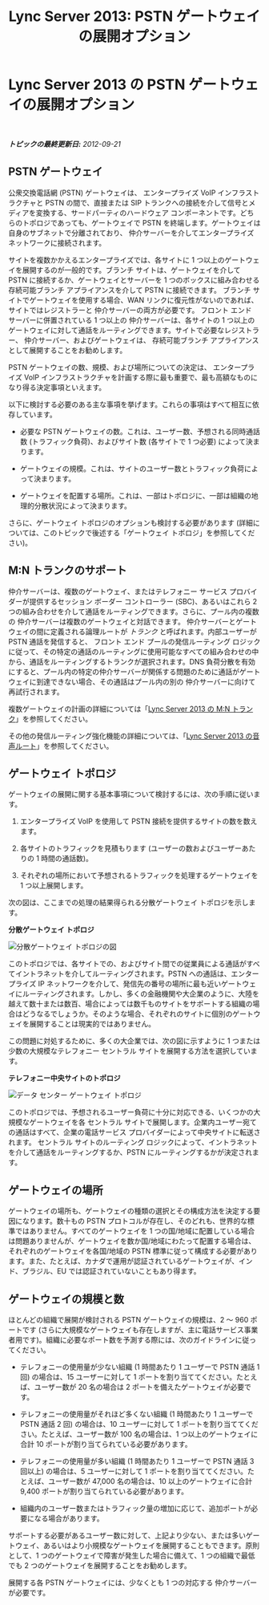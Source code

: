 ﻿---
title: 'Lync Server 2013: PSTN ゲートウェイの展開オプション'
TOCTitle: PSTN ゲートウェイの展開オプション
ms:assetid: d1ab4f74-18aa-40c7-a8cf-ec806cf6e28a
ms:mtpsurl: https://technet.microsoft.com/ja-jp/library/Gg398899(v=OCS.15)
ms:contentKeyID: 48273651
ms.date: 05/19/2016
mtps_version: v=OCS.15
ms.translationtype: HT
---

# Lync Server 2013 の PSTN ゲートウェイの展開オプション

 

_**トピックの最終更新日:** 2012-09-21_

## PSTN ゲートウェイ

公衆交換電話網 (PSTN) ゲートウェイは、 エンタープライズ VoIP インフラストラクチャと PSTN の間で、直接または SIP トランクへの接続を介して信号とメディアを変換する、サードパーティのハードウェア コンポーネントです。どちらのトポロジであっても、ゲートウェイで PSTN を終端します。ゲートウェイは自身のサブネットで分離されており、 仲介サーバーを介してエンタープライズ ネットワークに接続されます。

サイトを複数かかえるエンタープライズでは、各サイトに 1 つ以上のゲートウェイを展開するのが一般的です。ブランチ サイトは、ゲートウェイを介して PSTN に接続するか、ゲートウェイとサーバーを 1 つのボックスに組み合わせる 存続可能ブランチ アプライアンスを介して PSTN に接続できます。 ブランチ サイトでゲートウェイを使用する場合、WAN リンクに復元性がないのであれば、サイトではレジストラーと 仲介サーバーの両方が必要です。 フロント エンド サーバーに併置されている 1 つ以上の 仲介サーバーは、各サイトの 1 つ以上のゲートウェイに対して通話をルーティングできます。サイトで必要なレジストラー、 仲介サーバー、およびゲートウェイは、 存続可能ブランチ アプライアンスとして展開することをお勧めします。

PSTN ゲートウェイの数、規模、および場所についての決定は、 エンタープライズ VoIP インフラストラクチャを計画する際に最も重要で、最も高額なものになり得る決定事項といえます。

以下に検討する必要のある主な事項を挙げます。これらの事項はすべて相互に依存しています。

  - 必要な PSTN ゲートウェイの数。これは、ユーザー数、予想される同時通話数 (トラフィック負荷)、およびサイト数 (各サイトで 1 つ必要) によって決まります。

  - ゲートウェイの規模。これは、サイトのユーザー数とトラフィック負荷によって決まります。

  - ゲートウェイを配置する場所。これは、一部はトポロジに、一部は組織の地理的分散状況によって決まります。

さらに、ゲートウェイ トポロジのオプションも検討する必要があります (詳細については、このトピックで後述する「ゲートウェイ トポロジ」を参照してください)。

## M:N トランクのサポート

仲介サーバーは、複数のゲートウェイ、またはテレフォニー サービス プロバイダーが提供するセッション ボーダー コントローラー (SBC)、あるいはこれら 2 つの組み合わせを介して通話をルーティングできます。さらに、プール内の複数の 仲介サーバーは複数のゲートウェイと対話できます。 仲介サーバーとゲートウェイの間に定義される論理ルートが *トランク* と呼ばれます。内部ユーザーが PSTN 通話を発信すると、 フロント エンド プールの発信ルーティング ロジックに従って、その特定の通話のルーティングに使用可能なすべての組み合わせの中から、通話をルーティングするトランクが選択されます。DNS 負荷分散を有効にすると、プール内の特定の仲介サーバーが関係する問題のために通話がゲートウェイに到達できない場合、その通話はプール内の別の 仲介サーバーに向けて再試行されます。

複数ゲートウェイの計画の詳細については「[Lync Server 2013 の M:N トランク](lync-server-2013-m-n-trunk.md)」を参照してください。

その他の発信ルーティング強化機能の詳細については、「[Lync Server 2013 の音声ルート](lync-server-2013-voice-routes.md)」を参照してください。

## ゲートウェイ トポロジ

ゲートウェイの展開に関する基本事項について検討するには、次の手順に従います。

1.  エンタープライズ VoIP を使用して PSTN 接続を提供するサイトの数を数えます。

2.  各サイトのトラフィックを見積もります (ユーザーの数およびユーザーあたりの 1 時間の通話数)。

3.  それぞれの場所において予想されるトラフィックを処理するゲートウェイを 1 つ以上展開します。

次の図は、ここまでの処理の結果得られる分散ゲートウェイ トポロジを示します。

**分散ゲートウェイ トポロジ**

![分散ゲートウェイ トポロジの図](images/Gg398899.f0f65a0b-a462-491a-878b-4d4bf0a96f6d(OCS.15).jpg "分散ゲートウェイ トポロジの図")

このトポロジでは、各サイトでの、およびサイト間での従業員による通話がすべてイントラネットを介してルーティングされます。PSTN への通話は、エンタープライズ IP ネットワークを介して、発信先の番号の場所に最も近いゲートウェイにルーティングされます。しかし、多くの金融機関や大企業のように、大陸を越えて数十または数百、場合によっては数千ものサイトをサポートする組織の場合はどうなるでしょうか。そのような場合、それぞれのサイトに個別のゲートウェイを展開することは現実的ではありません。

この問題に対処するために、多くの大企業では、次の図に示すように 1 つまたは少数の大規模なテレフォニー セントラル サイトを展開する方法を選択しています。

**テレフォニー中央サイトのトポロジ**

![データ センター ゲートウェイ トポロジ](images/Gg398899.927f4808-bf74-405a-be20-2cd9cd87af6d(OCS.15).jpg "データ センター ゲートウェイ トポロジ")

このトポロジでは、予想されるユーザー負荷に十分に対応できる、いくつかの大規模なゲートウェイを各 セントラル サイトで展開します。企業内ユーザー宛ての通話はすべて、企業の電話サービス プロバイダーによって中央サイトに転送されます。 セントラル サイトのルーティング ロジックによって、イントラネットを介して通話をルーティングするか、PSTN にルーティングするかが決定されます。

## ゲートウェイの場所

ゲートウェイの場所も、ゲートウェイの種類の選択とその構成方法を決定する要因になります。数十もの PSTN プロトコルが存在し、そのどれも、世界的な標準ではありません。すべてのゲートウェイを 1 つの国/地域に配置している場合は問題ありませんが、ゲートウェイを数か国/地域にわたって配置する場合は、それぞれのゲートウェイを各国/地域の PSTN 標準に従って構成する必要があります。また、たとえば、カナダで運用が認証されているゲートウェイが、インド、ブラジル、EU では認証されていないこともあり得ます。

## ゲートウェイの規模と数

ほとんどの組織で展開が検討される PSTN ゲートウェイの規模は、2 ～ 960 ポートです (さらに大規模なゲートウェイも存在しますが、主に電話サービス事業者用です)。組織に必要なポート数を予測する際には、次のガイドラインに従ってください。

  - テレフォニーの使用量が少ない組織 (1 時間あたり 1 ユーザーで PSTN 通話 1 回) の場合は、15 ユーザーに対して 1 ポートを割り当ててください。たとえば、ユーザー数が 20 名の場合は 2 ポートを備えたゲートウェイが必要です。

  - テレフォニーの使用量がそれほど多くない組織 (1 時間あたり 1 ユーザーで PSTN 通話 2 回) の場合は、10 ユーザーに対して 1 ポートを割り当ててください。たとえば、ユーザー数が 100 名の場合は、1 つ以上のゲートウェイに合計 10 ポートが割り当てられている必要があります。

  - テレフォニーの使用量が多い組織 (1 時間あたり 1 ユーザーで PSTN 通話 3 回以上) の場合は、5 ユーザーに対して 1 ポートを割り当ててください。たとえば、ユーザー数が 47,000 名の場合は、10 以上のゲートウェイに合計 9,400 ポートが割り当てられている必要があります。

  - 組織内のユーザー数またはトラフィック量の増加に応じて、追加ポートが必要になる場合があります。

サポートする必要があるユーザー数に対して、上記より少ない、または多いゲートウェイ、あるいはより小規模なゲートウェイを展開することもできます。原則として、1 つのゲートウェイで障害が発生した場合に備えて、1 つの組織で最低でも 2 つのゲートウェイを展開することをお勧めします。

展開する各 PSTN ゲートウェイには、少なくとも 1 つの対応する 仲介サーバーが必要です。

